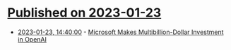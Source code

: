 # [Published on 2023-01-23](index.md)

* [2023-01-23, 14:40:00](https://tech.slashdot.org/story/23/01/23/1417223/microsoft-makes-multibillion-dollar-investment-in-openai?utm_source=rss1.0mainlinkanon&utm_medium=feed) - [Microsoft Makes Multibillion-Dollar Investment in OpenAI](https://tech.slashdot.org/story/23/01/23/1417223/microsoft-makes-multibillion-dollar-investment-in-openai?utm_source=rss1.0mainlinkanon&utm_medium=feed)
